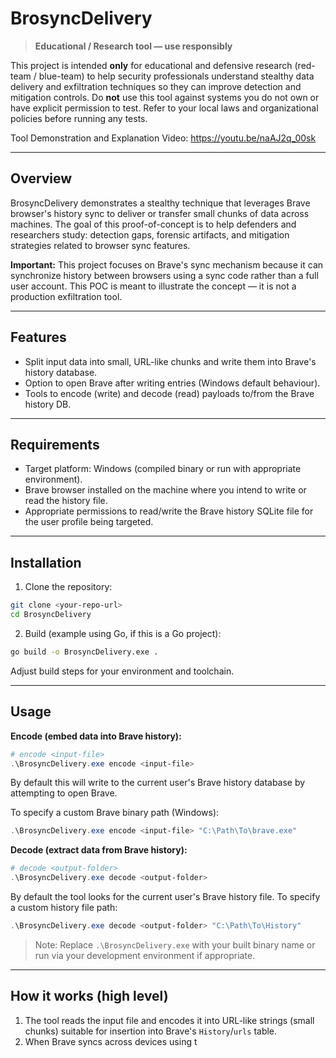 # BrosyncDelivery

> **Educational / Research tool — use responsibly**

This project is intended **only** for educational and defensive research (red-team / blue-team) to help security professionals understand stealthy data delivery and exfiltration techniques so they can improve detection and mitigation controls. Do **not** use this tool against systems you do not own or have explicit permission to test. Refer to your local laws and organizational policies before running any tests.


Tool Demonstration and Explanation Video: https://youtu.be/naAJ2q_00sk

---

## Overview

BrosyncDelivery demonstrates a stealthy technique that leverages Brave browser's history sync to deliver or transfer small chunks of data across machines. The goal of this proof-of-concept is to help defenders and researchers study: detection gaps, forensic artifacts, and mitigation strategies related to browser sync features.

**Important:** This project focuses on Brave's sync mechanism because it can synchronize history between browsers using a sync code rather than a full user account. This POC is meant to illustrate the concept — it is not a production exfiltration tool.

---

## Features

* Split input data into small, URL-like chunks and write them into Brave's history database.
* Option to open Brave after writing entries (Windows default behaviour).
* Tools to encode (write) and decode (read) payloads to/from the Brave history DB.

---

## Requirements

* Target platform: Windows (compiled binary or run with appropriate environment).
* Brave browser installed on the machine where you intend to write or read the history file.
* Appropriate permissions to read/write the Brave history SQLite file for the user profile being targeted.

---

## Installation

1. Clone the repository:

```bash
git clone <your-repo-url>
cd BrosyncDelivery
```

2. Build (example using Go, if this is a Go project):

```bash
go build -o BrosyncDelivery.exe .
```

Adjust build steps for your environment and toolchain.

---

## Usage

**Encode (embed data into Brave history):**

```powershell
# encode <input-file>
.\BrosyncDelivery.exe encode <input-file>
```

By default this will write to the current user's Brave history database by attempting to open Brave.

To specify a custom Brave binary path (Windows):

```powershell
.\BrosyncDelivery.exe encode <input-file> "C:\Path\To\brave.exe"
```

**Decode (extract data from Brave history):**

```powershell
# decode <output-folder>
.\BrosyncDelivery.exe decode <output-folder>
```

By default the tool looks for the current user's Brave history file. To specify a custom history file path:

```powershell
.\BrosyncDelivery.exe decode <output-folder> "C:\Path\To\History"
```

> Note: Replace `.\BrosyncDelivery.exe` with your built binary name or run via your development environment if appropriate.

---

## How it works (high level)

1. The tool reads the input file and encodes it into URL-like strings (small chunks) suitable for insertion into Brave's `History`/`urls` table.
2. When Brave syncs across devices using t
